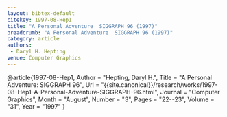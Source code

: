 ```yaml
---
layout: bibtex-default
citekey: 1997-08-Hep1
title: "A Personal Adventure  SIGGRAPH 96 (1997)"
breadcrumb: "A Personal Adventure  SIGGRAPH 96 (1997)"
category: article
authors:
 - Daryl H. Hepting
venue: Computer Graphics
---
```

@article{1997-08-Hep1,
	Author =  "Hepting, Daryl H.",
	Title =  "A Personal Adventure: SIGGRAPH 96",
	Url = \"{{site.canonical}}/research/works/1997-08-Hep1-A-Personal-Adventure-SIGGRAPH-96.html\",
	Journal =  "Computer Graphics",
	Month =  "August",
	Number =  "3",
	Pages =  "22--23",
	Volume =  "31",
	Year =  "1997"
}
